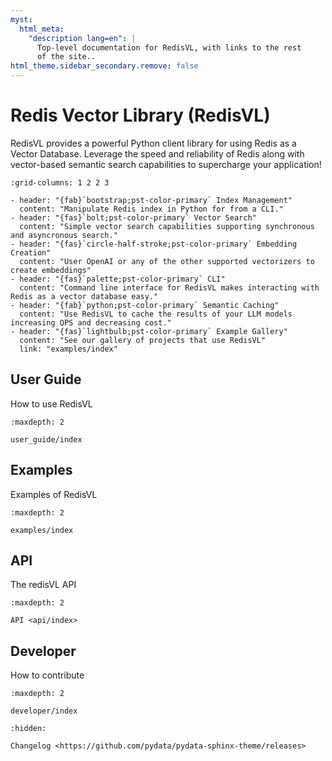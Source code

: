 ```yaml
---
myst:
  html_meta:
    "description lang=en": |
      Top-level documentation for RedisVL, with links to the rest
      of the site..
html_theme.sidebar_secondary.remove: false
---
```


# Redis Vector Library (RedisVL)

RedisVL provides a powerful Python client library for using Redis as a Vector Database.
Leverage the speed and reliability of Redis along with vector-based semantic search capabilities
to supercharge your application!

```{gallery-grid}
:grid-columns: 1 2 2 3

- header: "{fab}`bootstrap;pst-color-primary` Index Management"
  content: "Manipulate Redis index in Python for from a CLI."
- header: "{fas}`bolt;pst-color-primary` Vector Search"
  content: "Simple vector search capabilities supporting synchronous and asyncronous search."
- header: "{fas}`circle-half-stroke;pst-color-primary` Embedding Creation"
  content: "User OpenAI or any of the other supported vectorizers to create embeddings"
- header: "{fas}`palette;pst-color-primary` CLI"
  content: "Command line interface for RedisVL makes interacting with Redis as a vector database easy."
- header: "{fab}`python;pst-color-primary` Semantic Caching"
  content: "Use RedisVL to cache the results of your LLM models increasing QPS and decreasing cost."
- header: "{fas}`lightbulb;pst-color-primary` Example Gallery"
  content: "See our gallery of projects that use RedisVL"
  link: "examples/index"
```



## User Guide

How to use RedisVL

```{toctree}
:maxdepth: 2

user_guide/index
```


## Examples

Examples of RedisVL

```{toctree}
:maxdepth: 2

examples/index
```


## API

The redisVL API

```{toctree}
:maxdepth: 2

API <api/index>
```

## Developer

How to contribute

```{toctree}
:maxdepth: 2

developer/index
```


```{toctree}
:hidden:

Changelog <https://github.com/pydata/pydata-sphinx-theme/releases>
```